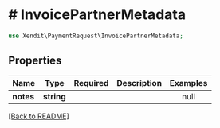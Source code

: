 # # InvoicePartnerMetadata


```php
use Xendit\PaymentRequest\InvoicePartnerMetadata;
```

## Properties

| Name | Type | Required | Description | Examples |
|------------|:-------------:|:-------------:|-------------|:-------------:|
| **notes** | **string** |  |  | null |


[[Back to README]](../../README.md)
